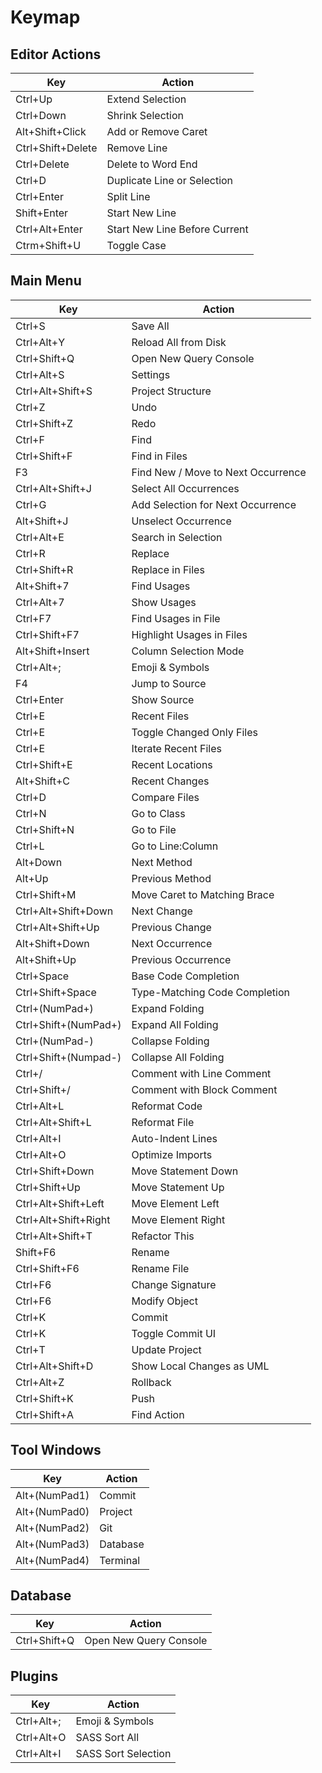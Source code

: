 # Keymap

## Editor Actions

| Key               | Action                        |
|-------------------|-------------------------------|
| Ctrl+Up           | Extend Selection              |
| Ctrl+Down         | Shrink Selection              |
| Alt+Shift+Click   | Add or Remove Caret           |
| Ctrl+Shift+Delete | Remove Line                   |
| Ctrl+Delete	    | Delete to Word End	    |
| Ctrl+D            | Duplicate Line or Selection   |
| Ctrl+Enter        | Split Line                    |
| Shift+Enter       | Start New Line                |
| Ctrl+Alt+Enter    | Start New Line Before Current |
| Ctrm+Shift+U      | Toggle Case                   |

## Main Menu

| Key                  | Action                             |
|----------------------|------------------------------------|
| Ctrl+S               | Save All                           |
| Ctrl+Alt+Y           | Reload All from Disk               |
| Ctrl+Shift+Q         | Open New Query Console             |
| Ctrl+Alt+S           | Settings                           |
| Ctrl+Alt+Shift+S     | Project Structure                  |
| Ctrl+Z               | Undo                               |
| Ctrl+Shift+Z         | Redo                               |
| Ctrl+F               | Find                               |
| Ctrl+Shift+F         | Find in Files                      |
| F3                   | Find New / Move to Next Occurrence |
| Ctrl+Alt+Shift+J     | Select All Occurrences             |
| Ctrl+G               | Add Selection for Next Occurrence  |
| Alt+Shift+J          | Unselect Occurrence                |
| Ctrl+Alt+E           | Search in Selection                |
| Ctrl+R               | Replace                            |
| Ctrl+Shift+R         | Replace in Files                   |
| Alt+Shift+7          | Find Usages                        |
| Ctrl+Alt+7           | Show Usages                        |
| Ctrl+F7              | Find Usages in File                |
| Ctrl+Shift+F7        | Highlight Usages in Files          |
| Alt+Shift+Insert     | Column Selection Mode              |
| Ctrl+Alt+;           | Emoji & Symbols                    |
| F4                   | Jump to Source                     |
| Ctrl+Enter           | Show Source                        |
| Ctrl+E               | Recent Files                       |
| Ctrl+E               | Toggle Changed Only Files          |
| Ctrl+E               | Iterate Recent Files               |
| Ctrl+Shift+E         | Recent Locations                   |
| Alt+Shift+C          | Recent Changes                     |
| Ctrl+D               | Compare Files                      |
| Ctrl+N               | Go to Class                        |
| Ctrl+Shift+N         | Go to File                         |
| Ctrl+L               | Go to Line:Column                  |
| Alt+Down             | Next Method                        |
| Alt+Up               | Previous Method                    |
| Ctrl+Shift+M         | Move Caret to Matching Brace       |
| Ctrl+Alt+Shift+Down  | Next Change                        |
| Ctrl+Alt+Shift+Up    | Previous Change                    |
| Alt+Shift+Down       | Next Occurrence                    |
| Alt+Shift+Up         | Previous Occurrence                |
| Ctrl+Space           | Base Code Completion               |
| Ctrl+Shift+Space     | Type-Matching Code Completion      |
| Ctrl+(NumPad+)       | Expand Folding                     |
| Ctrl+Shift+(NumPad+) | Expand All Folding                 |
| Ctrl+(NumPad-)       | Collapse Folding                   |
| Ctrl+Shift+(Numpad-) | Collapse All Folding               |
| Ctrl+/               | Comment with Line Comment          |
| Ctrl+Shift+/         | Comment with Block Comment         |
| Ctrl+Alt+L           | Reformat Code                      |
| Ctrl+Alt+Shift+L     | Reformat File                      |
| Ctrl+Alt+I           | Auto-Indent Lines                  |
| Ctrl+Alt+O           | Optimize Imports                   |
| Ctrl+Shift+Down      | Move Statement Down                |
| Ctrl+Shift+Up        | Move Statement Up                  |
| Ctrl+Alt+Shift+Left  | Move Element Left                  |
| Ctrl+Alt+Shift+Right | Move Element Right                 |
| Ctrl+Alt+Shift+T     | Refactor This                      |
| Shift+F6             | Rename                             |
| Ctrl+Shift+F6        | Rename File                        |
| Ctrl+F6              | Change Signature                   |
| Ctrl+F6              | Modify Object                      |
| Ctrl+K               | Commit                             |
| Ctrl+K               | Toggle Commit UI                   |
| Ctrl+T               | Update Project                     |
| Ctrl+Alt+Shift+D     | Show Local Changes as UML          |
| Ctrl+Alt+Z           | Rollback                           |
| Ctrl+Shift+K         | Push                               |
| Ctrl+Shift+A         | Find Action                        |

## Tool Windows

| Key           | Action   |
|---------------|----------|
| Alt+(NumPad1) | Commit   |
| Alt+(NumPad0) | Project  |
| Alt+(NumPad2) | Git      |
| Alt+(NumPad3) | Database |
| Alt+(NumPad4) | Terminal |

## Database

| Key          | Action                 |
|--------------|------------------------|
| Ctrl+Shift+Q | Open New Query Console |

## Plugins

| Key        | Action              |
|------------|---------------------|
| Ctrl+Alt+; | Emoji & Symbols     |
| Ctrl+Alt+O | SASS Sort All       |
| Ctrl+Alt+I | SASS Sort Selection |

